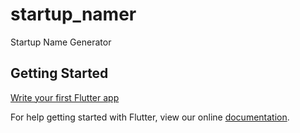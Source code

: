 # startup_namer

Startup Name Generator

## Getting Started

[Write your first Flutter app](https://flutter.io/get-started/codelab/)

For help getting started with Flutter, view our online
[documentation](https://flutter.io/).
